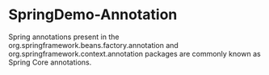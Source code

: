 # SpringDemo-Annotation
Spring annotations present in the org.springframework.beans.factory.annotation and org.springframework.context.annotation packages are commonly known as Spring Core annotations.
